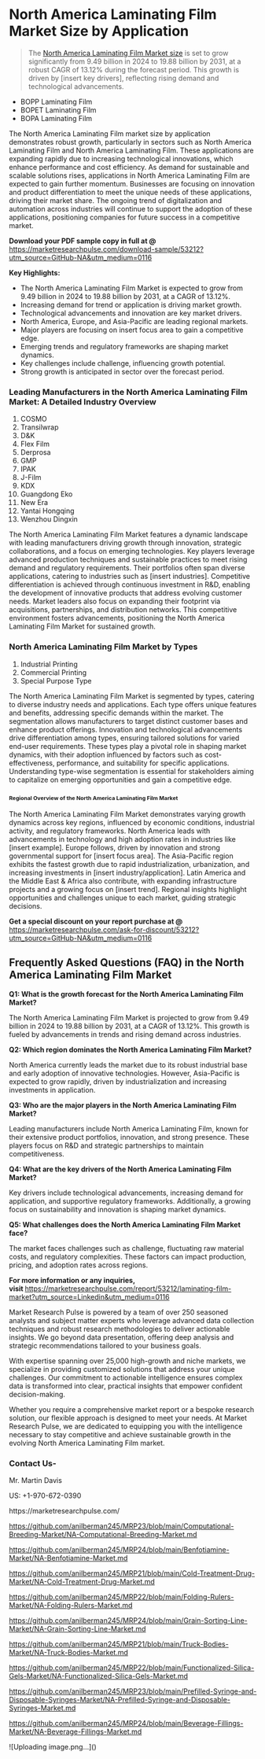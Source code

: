<h1>North America Laminating Film Market&nbsp;Size by Application</h1><blockquote><p>The <a href="https://marketresearchpulse.com/download-sample/53212?utm_source=GitHub-NA&amp;utm_medium=0116">North America Laminating Film Market size</a> is set to grow significantly from 9.49 billion in 2024 to 19.88 billion by 2031, at a robust CAGR of 13.12% during the forecast period. This growth is driven by [insert key drivers], reflecting rising demand and technological advancements.</p></blockquote><ul><li> BOPP Laminating Film<li> BOPET Laminating Film<li> BOPA Laminating Film</li></ul><p>The North America Laminating Film market size by application demonstrates robust growth, particularly in sectors such as North America Laminating Film and North America Laminating Film. These applications are expanding rapidly due to increasing technological innovations, which enhance performance and cost efficiency. As demand for sustainable and scalable solutions rises, applications in North America Laminating Film are expected to gain further momentum. Businesses are focusing on innovation and product differentiation to meet the unique needs of these applications, driving their market share. The ongoing trend of digitalization and automation across industries will continue to support the adoption of these applications, positioning companies for future success in a competitive market.</p><p><strong>Download your PDF sample copy in full at @ </strong><a href="https://marketresearchpulse.com/download-sample/53212?utm_source=GitHub-NA&amp;utm_medium=0116">https://marketresearchpulse.com/download-sample/53212?utm_source=GitHub-NA&amp;utm_medium=0116</a></p><p><strong>Key Highlights: </strong></p><ul><li>The North America Laminating Film Market is expected to grow from 9.49 billion in 2024 to 19.88 billion by 2031, at a CAGR of 13.12%.</li><li>Increasing demand for trend or application is driving market growth.</li><li>Technological advancements and innovation are key market drivers.</li><li>North America, Europe, and Asia-Pacific are leading regional markets.</li><li>Major players are focusing on insert focus area to gain a competitive edge.</li><li>Emerging trends and regulatory frameworks are shaping market dynamics.</li><li>Key challenges include challenge, influencing growth potential.</li><li>Strong growth is anticipated in sector over the forecast period.</li></ul><h3>Leading Manufacturers in the North America Laminating Film Market: A Detailed Industry Overview</h3><ol><li> COSMO</li><li>Transilwrap</li><li>D&K</li><li>Flex Film</li><li>Derprosa</li><li>GMP</li><li>IPAK</li><li>J-Film</li><li>KDX</li><li>Guangdong Eko</li><li>New Era</li><li>Yantai Hongqing</li><li>Wenzhou Dingxin</li></ol><div class="flex max-w-full flex-col flex-grow"><div class="min-h-8 text-message flex w-full flex-col items-end gap-2 whitespace-normal break-words [.text-message+&amp;]:mt-5" dir="auto" data-message-author-role="assistant" data-message-id="fd8432e4-4910-450d-b182-61b7bfb0a01f" data-message-model-slug="gpt-4o"><div class="flex w-full flex-col gap-1 empty:hidden first:pt-[3px]"><div class="markdown prose w-full break-words dark:prose-invert light"><p>The North America Laminating Film Market features a dynamic landscape with leading manufacturers driving growth through innovation, strategic collaborations, and a focus on emerging technologies. Key players leverage advanced production techniques and sustainable practices to meet rising demand and regulatory requirements. Their portfolios often span diverse applications, catering to industries such as [insert industries]. Competitive differentiation is achieved through continuous investment in R&amp;D, enabling the development of innovative products that address evolving customer needs. Market leaders also focus on expanding their footprint via acquisitions, partnerships, and distribution networks. This competitive environment fosters advancements, positioning the North America Laminating Film Market for sustained growth.</p></div></div></div></div><h3>North America Laminating Film Market by Types</h3><ol><li> Industrial Printing<li> Commercial Printing<li> Special Purpose Type</li></ol><div class="flex max-w-full flex-col flex-grow"><div class="min-h-8 text-message flex w-full flex-col items-end gap-2 whitespace-normal break-words [.text-message+&amp;]:mt-5" dir="auto" data-message-author-role="assistant" data-message-id="084470be-0bb7-4664-bddf-5156b4f41249" data-message-model-slug="gpt-4o-mini"><div class="flex w-full flex-col gap-1 empty:hidden first:pt-[3px]"><div class="markdown prose w-full break-words dark:prose-invert light"><p>The North America Laminating Film Market is segmented by types, catering to diverse industry needs and applications. Each type offers unique features and benefits, addressing specific demands within the market. The segmentation allows manufacturers to target distinct customer bases and enhance product offerings. Innovation and technological advancements drive differentiation among types, ensuring tailored solutions for varied end-user requirements. These types play a pivotal role in shaping market dynamics, with their adoption influenced by factors such as cost-effectiveness, performance, and suitability for specific applications. Understanding type-wise segmentation is essential for stakeholders aiming to capitalize on emerging opportunities and gain a competitive edge.</p></div></div></div></div><h3><span style="font-size: 11px;">Regional Overview of the North America Laminating Film Market</span></h3><div class="flex max-w-full flex-col flex-grow"><div class="min-h-8 text-message flex w-full flex-col items-end gap-2 whitespace-normal break-words [.text-message+&amp;]:mt-5" dir="auto" data-message-author-role="assistant" data-message-id="e9038762-ce64-4e30-91c9-9bd413514231" data-message-model-slug="gpt-4o-mini"><div class="flex w-full flex-col gap-1 empty:hidden first:pt-[3px]"><div class="markdown prose w-full break-words dark:prose-invert light"><p>The North America Laminating Film Market demonstrates varying growth dynamics across key regions, influenced by economic conditions, industrial activity, and regulatory frameworks. North America leads with advancements in technology and high adoption rates in industries like [insert example]. Europe follows, driven by innovation and strong governmental support for [insert focus area]. The Asia-Pacific region exhibits the fastest growth due to rapid industrialization, urbanization, and increasing investments in [insert industry/application]. Latin America and the Middle East &amp; Africa also contribute, with expanding infrastructure projects and a growing focus on [insert trend]. Regional insights highlight opportunities and challenges unique to each market, guiding strategic decisions.</p></div></div></div></div><p><strong>Get a special discount on your report purchase at @ </strong><a href="https://marketresearchpulse.com/ask-for-discount/53212?utm_source=GitHub-NA&amp;utm_medium=0116">https://marketresearchpulse.com/ask-for-discount/53212?utm_source=GitHub-NA&amp;utm_medium=0116</a></p><h2>Frequently Asked Questions (FAQ) in the North America Laminating Film Market</h2><p><strong>Q1: What is the growth forecast for the North America Laminating Film Market?</strong></p><p>The North America Laminating Film Market is projected to grow from 9.49 billion in 2024 to 19.88 billion by 2031, at a CAGR of 13.12%. This growth is fueled by advancements in trends and rising demand across industries.</p><p><strong>Q2: Which region dominates the North America Laminating Film Market?</strong></p><p>North America currently leads the market due to its robust industrial base and early adoption of innovative technologies. However, Asia-Pacific is expected to grow rapidly, driven by industrialization and increasing investments in application.</p><p><strong>Q3: Who are the major players in the North America Laminating Film Market?</strong></p><p>Leading manufacturers include North America Laminating Film, known for their extensive product portfolios, innovation, and strong presence. These players focus on R&amp;D and strategic partnerships to maintain competitiveness.</p><p><strong>Q4: What are the key drivers of the North America Laminating Film Market?</strong></p><p>Key drivers include technological advancements, increasing demand for application, and supportive regulatory frameworks. Additionally, a growing focus on sustainability and innovation is shaping market dynamics.</p><p><strong>Q5: What challenges does the North America Laminating Film Market face?</strong></p><p>The market faces challenges such as challenge, fluctuating raw material costs, and regulatory complexities. These factors can impact production, pricing, and adoption rates across regions.</p><p><strong>For more information or any inquiries, visit&nbsp;</strong><a href="https://marketresearchpulse.com/report/53212/laminating-film-market?utm_source=Linkedin&utm_medium=0116">https://marketresearchpulse.com/report/53212/laminating-film-market?utm_source=Linkedin&utm_medium=0116</a></p><p>Market Research Pulse is powered by a team of over 250 seasoned analysts and subject matter experts who leverage advanced data collection techniques and robust research methodologies to deliver actionable insights. We go beyond data presentation, offering deep analysis and strategic recommendations tailored to your business goals.</p><p>With expertise spanning over 25,000 high-growth and niche markets, we specialize in providing customized solutions that address your unique challenges. Our commitment to actionable intelligence ensures complex data is transformed into clear, practical insights that empower confident decision-making.</p><p>Whether you require a comprehensive market report or a bespoke research solution, our flexible approach is designed to meet your needs. At Market Research Pulse, we are dedicated to equipping you with the intelligence necessary to stay competitive and achieve sustainable growth in the evolving North America Laminating Film market.</p><h3><strong>Contact Us-</strong></h3><p>Mr. Martin Davis</p><p>US: +1-970-672-0390</p><p>https://marketresearchpulse.com/</p><p><a href="https://github.com/anilberman245/MRP23/blob/main/Computational-Breeding-Market/NA-Computational-Breeding-Market.md">https://github.com/anilberman245/MRP23/blob/main/Computational-Breeding-Market/NA-Computational-Breeding-Market.md</a></p><p><a href="https://github.com/anilberman245/MRP24/blob/main/Benfotiamine-Market/NA-Benfotiamine-Market.md">https://github.com/anilberman245/MRP24/blob/main/Benfotiamine-Market/NA-Benfotiamine-Market.md</a></p><p><a href="https://github.com/anilberman245/MRP21/blob/main/Cold-Treatment-Drug-Market/NA-Cold-Treatment-Drug-Market.md">https://github.com/anilberman245/MRP21/blob/main/Cold-Treatment-Drug-Market/NA-Cold-Treatment-Drug-Market.md</a></p><p><a href="https://github.com/anilberman245/MRP22/blob/main/Folding-Rulers-Market/NA-Folding-Rulers-Market.md">https://github.com/anilberman245/MRP22/blob/main/Folding-Rulers-Market/NA-Folding-Rulers-Market.md</a></p><p><a href="https://github.com/anilberman245/MRP24/blob/main/Grain-Sorting-Line-Market/NA-Grain-Sorting-Line-Market.md">https://github.com/anilberman245/MRP24/blob/main/Grain-Sorting-Line-Market/NA-Grain-Sorting-Line-Market.md</a></p><p><a href="https://github.com/anilberman245/MRP21/blob/main/Truck-Bodies-Market/NA-Truck-Bodies-Market.md">https://github.com/anilberman245/MRP21/blob/main/Truck-Bodies-Market/NA-Truck-Bodies-Market.md</a></p><p><a href="https://github.com/anilberman245/MRP22/blob/main/Functionalized-Silica-Gels-Market/NA-Functionalized-Silica-Gels-Market.md">https://github.com/anilberman245/MRP22/blob/main/Functionalized-Silica-Gels-Market/NA-Functionalized-Silica-Gels-Market.md</a></p><p><a href="https://github.com/anilberman245/MRP23/blob/main/Prefilled-Syringe-and-Disposable-Syringes-Market/NA-Prefilled-Syringe-and-Disposable-Syringes-Market.md">https://github.com/anilberman245/MRP23/blob/main/Prefilled-Syringe-and-Disposable-Syringes-Market/NA-Prefilled-Syringe-and-Disposable-Syringes-Market.md</a></p><p><a href="https://github.com/anilberman245/MRP24/blob/main/Beverage-Fillings-Market/NA-Beverage-Fillings-Market.md">https://github.com/anilberman245/MRP24/blob/main/Beverage-Fillings-Market/NA-Beverage-Fillings-Market.md</a></p>
![Uploading image.png…]()
